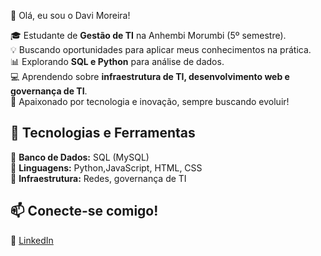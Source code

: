 👋 Olá, eu sou o Davi Moreira!

🎓 Estudante de **Gestão de TI** na Anhembi Morumbi (5º semestre).  
💡 Buscando oportunidades para aplicar meus conhecimentos na prática.  
📊 Explorando **SQL e Python** para análise de dados.  
💻 Aprendendo sobre **infraestrutura de TI, desenvolvimento web e governança de TI**.  
🚀 Apaixonado por tecnologia e inovação, sempre buscando evoluir!  

## 🔧 **Tecnologias e Ferramentas**  
📌 **Banco de Dados:** SQL (MySQL)  
📌 **Linguagens:** Python,JavaScript, HTML, CSS  
📌 **Infraestrutura:** Redes, governança de TI  

## 📫 **Conecte-se comigo!**  
🔗 [LinkedIn](https://www.linkedin.com/in/seu-perfil/)  
